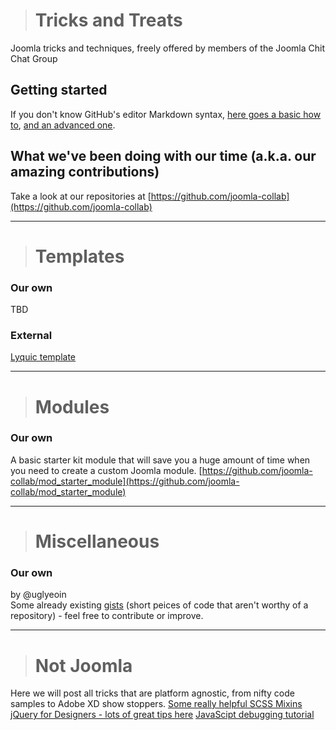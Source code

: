 > # Tricks and Treats
Joomla tricks and techniques, freely offered by members of the Joomla Chit Chat Group

## Getting started

If you don't know GitHub's editor Markdown syntax, [here goes a basic how to](https://guides.github.com/features/mastering-markdown), [and an advanced one](https://help.github.com/articles/basic-writing-and-formatting-syntax).

## What we've been doing with our time (a.k.a. our amazing contributions)

Take a look at our repositories at [https://github.com/joomla-collab](https://github.com/joomla-collab)

--------------------

> # Templates  

### Our own

TBD

### External

[Lyquic template](https://github.com/Lyquix/tpl_lyquix)

--------------------

> # Modules

### Our own

A basic starter kit module that will save you a huge amount of time when you need to create a custom Joomla module.
[https://github.com/joomla-collab/mod_starter_module](https://github.com/joomla-collab/mod_starter_module)

--------------------

> # Miscellaneous

### Our own

by @uglyeoin  
Some already existing [gists](https://gist.github.com/uglyeoin) (short peices of code that aren't worthy of a repository) - feel free to contribute or improve.

--------------------

> # Not Joomla

Here we will post all tricks that are platform agnostic, from nifty code samples to Adobe XD show stoppers.
[Some really helpful SCSS Mixins](https://engageinteractive.co.uk/blog/top-10-scss-mixins)
[jQuery for Designers - lots of great tips here](http://jqueryfordesigners.com/media/debuggers.mp4)
[JavaScipt debugging tutorial](https://developers.google.com/web/tools/chrome-devtools/javascript/breakpoints)
